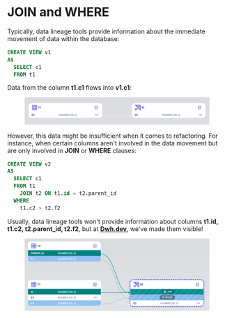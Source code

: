 # JOIN and WHERE

Typically, data lineage tools provide information about the immediate movement of data within the database:

```sql
CREATE VIEW v1
AS 
  SELECT c1
  FROM t1
```

Data from the column **t1.c1** flows into **v1.c1**:

<figure><img src="../.gitbook/assets/image (3).png" alt=""><figcaption></figcaption></figure>

However, this data might be insufficient when it comes to refactoring. For instance, when certain columns aren't involved in the data movement but are only involved in **JOIN** or **WHERE** clauses:

```sql
CREATE VIEW v2
AS 
  SELECT c1
  FROM t1
    JOIN t2 ON t1.id = t2.parent_id
  WHERE 
    t1.c2 > t2.f2
```

Usually, data lineage tools won't provide information about columns **t1.id, t1.c2, t2.parent\_id, t2.f2**, but at [**Dwh.dev**](https://dwh.dev/), we've made them visible!

<figure><img src="../.gitbook/assets/image (4).png" alt=""><figcaption></figcaption></figure>
